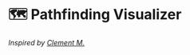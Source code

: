 # 🗺 Pathfinding Visualizer

###### Inspired by [Clement M.](https://www.youtube.com/watch?v=msttfIHHkak&t=654s)
